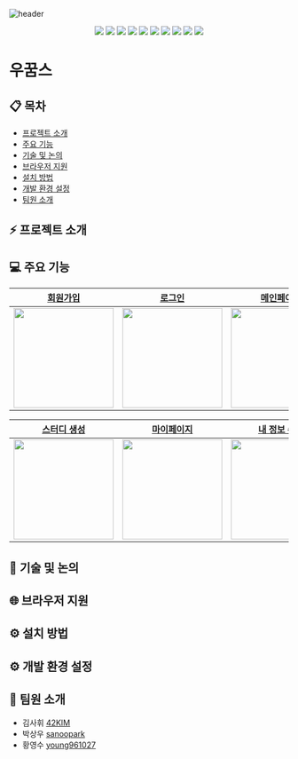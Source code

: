 ![header](https://capsule-render.vercel.app/api?type=waving&color=gradient&height=300&section=header&text=우리가%20꿈꾸는%20스터디&fontSize=50&animation=fadeIn&fontAlignY=38&desc=나에게%20완벽한%20스터디를%20찾다&descAlignY=55&descAlign=50)

<p align="center"><img src="https://img.shields.io/badge/html-E34F26?style=for-the-badge&logo=html5&logoColor=white"> <img src="https://img.shields.io/badge/css-1572B6?style=for-the-badge&logo=css3&logoColor=white"> <img src="https://img.shields.io/badge/js-F7DF1E?style=for-the-badge&logo=javascript&logoColor=black"> <img src="https://img.shields.io/badge/node.js-5f8d5a?style=for-the-badge&logo=node.js&logoColor=white"> <img src="https://img.shields.io/badge/express-259dff?style=for-the-badge&logo=express&logoColor=white"> <img src="https://img.shields.io/badge/ejs-b4ca65?style=for-the-badge&logo=Windows-terminal&logoColor=black"> <img src="https://img.shields.io/badge/passport-000000?style=for-the-badge&logo=passport&logoColor=white"> <img src="https://img.shields.io/badge/mysql-4479a1?style=for-the-badge&logo=mysql&logoColor=white"> <img src="https://img.shields.io/badge/prettier-345565?style=for-the-badge&logo=prettier&logoColor=white"> <img src="https://img.shields.io/badge/eslint-4b32c3?style=for-the-badge&logo=eslint&logoColor=white"></p>

# 우꿈스

>

## 📋 목차

- [프로젝트 소개](#-프로젝트-소개)
- [주요 기능](#-주요-기능)
- [기술 및 논의](#-기술-및-논의)
- [브라우저 지원](#-브라우저-지원)
- [설치 방법](#-설치-방법)
- [개발 환경 설정](#-개발-환경-설정)
- [팀원 소개](#-팀원-소개)

## ⚡ 프로젝트 소개

## 💻 주요 기능

<table>
  <thead>
    <tr>
      <th style="text-align: center"><a href="">회원가입</a></th>
      <th style="text-align: center"><a href="">로그인</a></th>
      <th style="text-align: center"><a href="">메인페이지</a></th>
      <th style="text-align: center"><a href="">스터디 정보</a></th>
    </tr>
  </thead>
  <tbody>
    <tr>
      <td>
        <img
          src="https://user-images.githubusercontent.com/81365896/122045068-38a7f380-ce18-11eb-98c5-84730d22c3ce.png"
          width="180"
        />
      </td>
      <td>
        <img
          src="https://user-images.githubusercontent.com/81365896/122045019-25952380-ce18-11eb-955f-7a482f6c2069.png"
          width="180"
        />
      </td>
      <td>
        <img
          src="https://user-images.githubusercontent.com/81365896/122044796-e49d0f00-ce17-11eb-8250-21b978e7829e.png"
          width="180"
        />
      </td>
      <td>
        <img
          src="https://user-images.githubusercontent.com/81365896/122045168-5ecd9380-ce18-11eb-90d4-64fc2454c4da.png"
          width="180"
        />
      </td>
    </tr>
  </tbody>
</table>

<table>
  <thead>
    <tr>
      <th style="text-align: center"><a href="">스터디 생성</a></th>
      <th style="text-align: center"><a href="">마이페이지</a></th>
      <th style="text-align: center"><a href="">내 정보 수정</a></th>
      <th style="text-align: center"><a href="">스터디 관리</a></th>
    </tr>
  </thead>
  <tbody>
    <tr>
      <td>
        <img
          src="https://user-images.githubusercontent.com/81365896/122044913-05656480-ce18-11eb-8d47-fdae446c8268.png"
          width="180"
        />
      </td>
      <td>
        <img
          src="https://user-images.githubusercontent.com/81365896/122045295-84f33380-ce18-11eb-88a2-40746b41fcc3.png"
          width="180"
        />
      </td>
      <td>
        <img
          src="https://user-images.githubusercontent.com/81365896/122045355-95a3a980-ce18-11eb-9b3a-b2a2d090c152.png"
          width="180"
        />
      </td>
      <td>
        <img
          src="https://user-images.githubusercontent.com/81365896/122045380-9b998a80-ce18-11eb-9d84-4b8ed133d632.png"
          width="180"
        />
      </td>
    </tr>
  </tbody>
</table>

## 📝 기술 및 논의

## 🌐 브라우저 지원

## ⚙️ 설치 방법

## ⚙️ 개발 환경 설정

## 🤝 팀원 소개

- 김사휘 [42KIM](https://github.com/42KIM)
- 박상우 [sanoopark](https://github.com/sanoopark)
- 황영수 [young961027](https://github.com/young961027)
